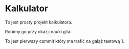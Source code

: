 # Kalkulator
To jest prosty projekt kalkulatora.

Robimy go przy okazji nauki gita.

To jest pierwszy commit który ma trafić na gałąż testową 1.